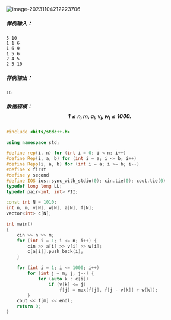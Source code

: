 ![image-20231104212223706](C:\Users\30884\AppData\Roaming\Typora\typora-user-images\image-20231104212223706.png)



##### 样例输入：

```
5 10
1 1 6
1 6 9
1 5 6
2 4 5
2 5 10
```



##### 样例输出：

```
16
```



##### 数据规模：$$1 \le n, m, a_i, v_i, w_i \le 1000.$$



```c++
#include <bits/stdc++.h>

using namespace std;

#define rep(i, n) for (int i = 0; i < n; i++) 
#define Rep(i, a, b) for (int i = a; i <= b; i++)
#define Repp(i, a, b) for (int i = a; i >= b; i--)
#define x first
#define y second
#define IOS ios::sync_with_stdio(0); cin.tie(0); cout.tie(0)
typedef long long LL;
typedef pair<int, int> PII;

const int N = 1010;
int n, m, v[N], w[N], a[N], f[N];
vector<int> c[N];

int main()
{
    cin >> n >> m;
    for (int i = 1; i <= n; i++) {
    	cin >> a[i] >> v[i] >> w[i];
    	c[a[i]].push_back(i);
    }

    for (int i = 1; i <= 1000; i++) 
    	for (int j = m; j; j--) {
    		for (auto k : c[i]) 
    			if (v[k] <= j) 
    				f[j] = max(f[j], f[j - v[k]] + w[k]);
    	}
    cout << f[m] << endl;
    return 0;
}
```


